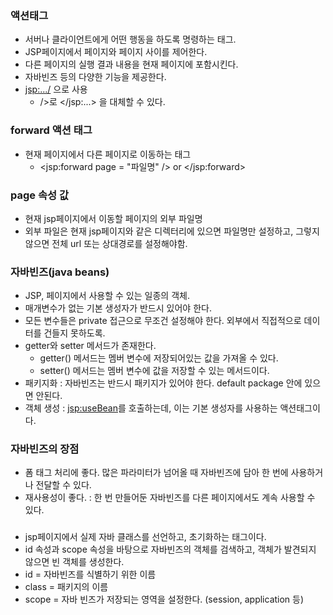 ### 액션태그
- 서버나 클라이언트에게 어떤 행동을 하도록 명령하는 태그.
- JSP페이지에서 페이지와 페이지 사이를 제어한다.
- 다른 페이지의 실행 결과 내용을 현재 페이지에 포함시킨다.
- 자바빈즈 등의 다양한 기능을 제공한다.
- <jsp:.../> 으로 사용
   - />로 </jsp:...> 을 대체할 수 있다.
   
### forward 액션 태그
- 현재 페이지에서 다른 페이지로 이동하는 태그
   - <jsp:forward page = "파일명" /> or </jsp:forward>
   
### page 속성 값
- 현재 jsp페이지에서 이동할 페이지의 외부 파일명
- 외부 파일은 현재 jsp페이지와 같은 디렉터리에 있으면 파일명만 설정하고, 그렇지 않으면 전체 url 또는 상대경로를 설정해야함.

### 자바빈즈(java beans)
- JSP, 페이지에서 사용할 수 있는 일종의 객체.
- 매개변수가 없는 기본 생성자가 반드시 있어야 한다.
- 모든 변수들은 private 접근으로 무조건 설정해야 한다. 외부에서 직접적으로 데이터를 건들지 못하도록.
- getter와 setter 메서드가 존재한다.
	- getter() 메서드는 멤버 변수에 저장되어있는 값을 가져올 수 있다.
	- setter() 메서드는 멤버 변수에 값을 저장할 수 있는 메서드이다.
- 패키지화 : 자바빈즈는 반드시 패키지가 있어야 한다. default package 안에 있으면 안된다.
- 객체 생성 : <jsp:useBean>를 호출하는데, 이는 기본 생성자를 사용하는 액션태그이다.

### 자바빈즈의 장점
- 폼 태그 처리에 좋다. 많은 파라미터가 넘어올 때 자바빈즈에 담아 한 번에 사용하거나 전달할 수 있다.
- 재사용성이 좋다. : 한 번 만들어둔 자바빈즈를 다른 페이지에서도 계속 사용할 수 있다.

### <useBean>
- jsp페이지에서 실제 자바 클래스를 선언하고, 초기화하는 태그이다.
- id 속성과 scope 속성을 바탕으로 자바빈즈의 객체를 검색하고, 객체가 발견되지 않으면 빈 객체를 생성한다.
- id = 자바빈즈를 식별하기 위한 이름
- class = 패키지의 이름
- scope = 자바 빈즈가 저장되는 영역을 설정한다. (session, application 등)